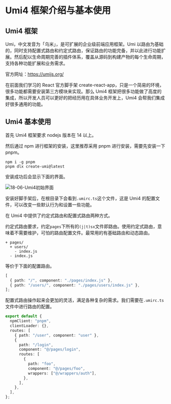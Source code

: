 # Umi4 框架介绍与基本使用

## Umi4 框架

Umi，中文发音为「乌米」，是可扩展的企业级前端应用框架。Umi 以路由为基础的，同时支持配置式路由和约定式路由，保证路由的功能完备，并以此进行功能扩展。然后配以生命周期完善的插件体系，覆盖从源码到构建产物的每个生命周期，支持各种功能扩展和业务需求。

官方网址：https://umijs.org/

在前面我们学习的 React 官方脚手架 create-react-app，只是一个简易的环境，很多功能都需要安装第三方模块来实现。那么 Umi4 框架把很多功能做了高度的集成，所以开发人员可以更好的把经历用在具体业务开发上，Umi4 会帮我们集成好很多通用的功能。

## Umi4 基本使用

首先 Umi4 框架要求 nodejs 版本在 14 以上。

然后通过 npm 进行框架的安装，这里推荐采用 pnpm 进行安装，需要先安装一下 pnpm。

```shell
npm i -g pnpm
pnpm dlx create-umi@latest
```

安装成功后会显示下面的界面。

![18-06-Umi4初始界面](https://qn.huat.xyz/mac/202310231402719.png)

安装好脚手架后，在根目录下会看到`.umirc.ts`这个文件，这是 Umi4 的配置文件，可以改变一些默认行为和设置一些功能。

在 Umi4 中提供了约定式路由和配置式路由两种方式。

约定式路由要求，约定`pages`下所有的`(j|t)sx`文件即路由。使用约定式路由，意味着不需要维护，可怕的路由配置文件。最常用的有基础路由和动态路由。

```shell
+ pages/
  + users/
    - index.js
  - index.js
```

等价于下面的配置路由。

```typescript
[
  { path: "/", component: "./pages/index.js" },
  { path: "/users/", component: "./pages/users/index.js" },
];
```

配置式路由操作起来会更加的灵活，满足各种复杂的需求。我们需要在`.umirc.ts`文件中进行路由的配置。

```typescript
export default {
  npmClient: "pnpm",
  clientLoader: {},
  routes: [
    { path: "/user", component: "user" },
    {
      path: "/login",
      component: "@/pages/login",
      routes: [
        {
          path: "foo",
          component: "@/pages/foo",
          wrappers: ["@/wrappers/auth"],
        },
      ],
    },
  ],
};
```
